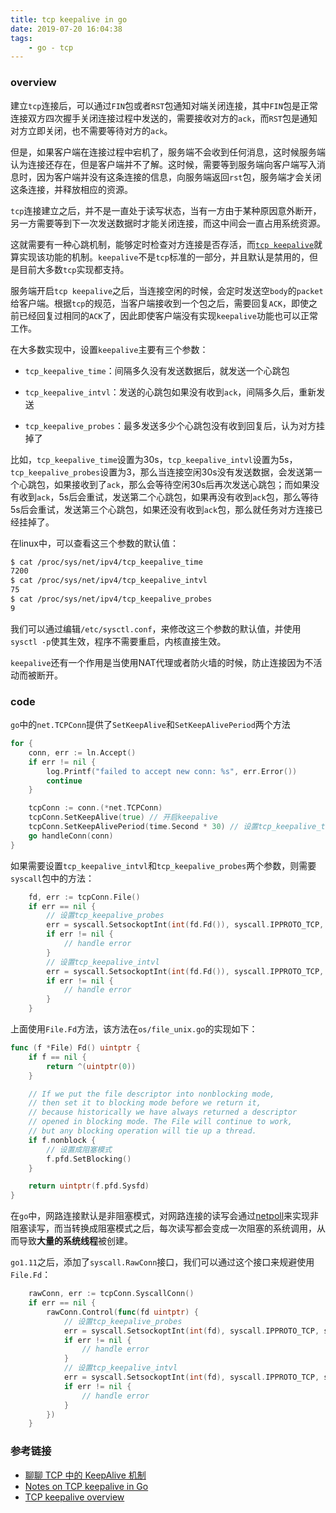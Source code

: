 ```yaml
---
title: tcp keepalive in go
date: 2019-07-20 16:04:38
tags:
	- go - tcp
---
```


### overview

建立`tcp`连接后，可以通过`FIN`包或者`RST`包通知对端关闭连接，其中`FIN`包是正常连接双方四次握手关闭连接过程中发送的，需要接收对方的`ack`，而`RST`包是通知对方立即关闭，也不需要等待对方的`ack`。

但是，如果客户端在连接过程中宕机了，服务端不会收到任何消息，这时候服务端认为连接还存在，但是客户端并不了解。这时候，需要等到服务端向客户端写入消息时，因为客户端并没有这条连接的信息，向服务端返回`rst`包，服务端才会关闭这条连接，并释放相应的资源。

`tcp`连接建立之后，并不是一直处于读写状态，当有一方由于某种原因意外断开，另一方需要等到下一次发送数据时才能关闭连接，而这中间会一直占用系统资源。

这就需要有一种心跳机制，能够定时检查对方连接是否存活，而[`tcp keepalive`](<https://tools.ietf.org/html/rfc1122#page-101>)就算实现该功能的机制。`keepalive`不是`tcp`标准的一部分，并且默认是禁用的，但是目前大多数`tcp`实现都支持。

服务端开启`tcp keepalive`之后，当连接空闲的时候，会定时发送空`body`的`packet`给客户端。根据`tcp`的规范，当客户端接收到一个包之后，需要回复`ACK`，即使之前已经回复过相同的`ACK`了，因此即使客户端没有实现`keepalive`功能也可以正常工作。

在大多数实现中，设置`keepalive`主要有三个参数：

- `tcp_keepalive_time`：间隔多久没有发送数据后，就发送一个心跳包

- `tcp_keepalive_intvl`：发送的心跳包如果没有收到`ack`，间隔多久后，重新发送

- `tcp_keepalive_probes`：最多发送多少个心跳包没有收到回复后，认为对方挂掉了

比如，`tcp_keepalive_time`设置为30s，`tcp_keepalive_intvl`设置为5s，`tcp_keepalive_probes`设置为3，那么当连接空闲30s没有发送数据，会发送第一个心跳包，如果接收到了`ack`，那么会等待空闲30s后再次发送心跳包；而如果没有收到`ack`，5s后会重试，发送第二个心跳包，如果再没有收到`ack`包，那么等待5s后会重试，发送第三个心跳包，如果还没有收到`ack`包，那么就任务对方连接已经挂掉了。

在linux中，可以查看这三个参数的默认值：

```sh
$ cat /proc/sys/net/ipv4/tcp_keepalive_time 
7200
$ cat /proc/sys/net/ipv4/tcp_keepalive_intvl 
75
$ cat /proc/sys/net/ipv4/tcp_keepalive_probes 
9 
```

我们可以通过编辑`/etc/sysctl.conf`，来修改这三个参数的默认值，并使用`sysctl -p`使其生效，程序不需要重启，内核直接生效。

`keepalive`还有一个作用是当使用NAT代理或者防火墙的时候，防止连接因为不活动而被断开。



### code

`go`中的`net.TCPConn`提供了`SetKeepAlive`和`SetKeepAlivePeriod`两个方法

```go
for {
	conn, err := ln.Accept()
	if err != nil {
		log.Printf("failed to accept new conn: %s", err.Error())
		continue
	}

	tcpConn := conn.(*net.TCPConn)
	tcpConn.SetKeepAlive(true) // 开启keepalive
	tcpConn.SetKeepAlivePeriod(time.Second * 30) // 设置tcp_keepalive_time
	go handleConn(conn)
}
```

如果需要设置`tcp_keepalive_intvl`和`tcp_keepalive_probes`两个参数，则需要`syscall`包中的方法：

```go
	fd, err := tcpConn.File()
	if err == nil {
		// 设置tcp_keepalive_probes
		err = syscall.SetsockoptInt(int(fd.Fd()), syscall.IPPROTO_TCP, syscall.TCP_KEEPCNT, 3)
		if err != nil {
			// handle error
		}
		// 设置tcp_keepalive_intvl
		err = syscall.SetsockoptInt(int(fd.Fd()), syscall.IPPROTO_TCP, syscall.TCP_KEEPINTVL, 5)
		if err != nil {
			// handle error
		}
	}
```

上面使用`File.Fd`方法，该方法在`os/file_unix.go`的实现如下：

```go
func (f *File) Fd() uintptr {
	if f == nil {
		return ^(uintptr(0))
	}

	// If we put the file descriptor into nonblocking mode,
	// then set it to blocking mode before we return it,
	// because historically we have always returned a descriptor
	// opened in blocking mode. The File will continue to work,
	// but any blocking operation will tie up a thread.
	if f.nonblock {
        // 设置成阻塞模式
		f.pfd.SetBlocking()
	}

	return uintptr(f.pfd.Sysfd)
}
```

在`go`中，网路连接默认是非阻塞模式，对网路连接的读写会通过[netpoll](<http://mcll.top/2019/04/07/go%E7%BD%91%E7%BB%9Cio%E6%A8%A1%E5%9E%8B%E5%88%86%E6%9E%90/>)来实现非阻塞读写，而当转换成阻塞模式之后，每次读写都会变成一次阻塞的系统调用，从而导致**大量的系统线程**被创建。

`go1.11`之后，添加了`syscall.RawConn`接口，我们可以通过这个接口来规避使用`File.Fd`：

```go
	rawConn, err := tcpConn.SyscallConn()
	if err == nil {
		rawConn.Control(func(fd uintptr) {
			// 设置tcp_keepalive_probes
			err = syscall.SetsockoptInt(int(fd), syscall.IPPROTO_TCP, syscall.TCP_KEEPCNT, 3)
			if err != nil {
				// handle error
			}
			// 设置tcp_keepalive_intvl
			err = syscall.SetsockoptInt(int(fd), syscall.IPPROTO_TCP, syscall.TCP_KEEPINTVL, 5)
			if err != nil {
				// handle error
			}
		})
	}
```



### 参考链接

- [聊聊 TCP 中的 KeepAlive 机制](<https://zhuanlan.zhihu.com/p/28894266>)
- [Notes on TCP keepalive in Go](<https://thenotexpert.com/golang-tcp-keepalive/?utm_campaign=The%20Go%20Gazette&utm_medium=email&utm_source=Revue%20newsletter#an-important-note-on-file-descriptors>)
- [TCP keepalive overview](<http://tldp.org/HOWTO/TCP-Keepalive-HOWTO/overview.html>)